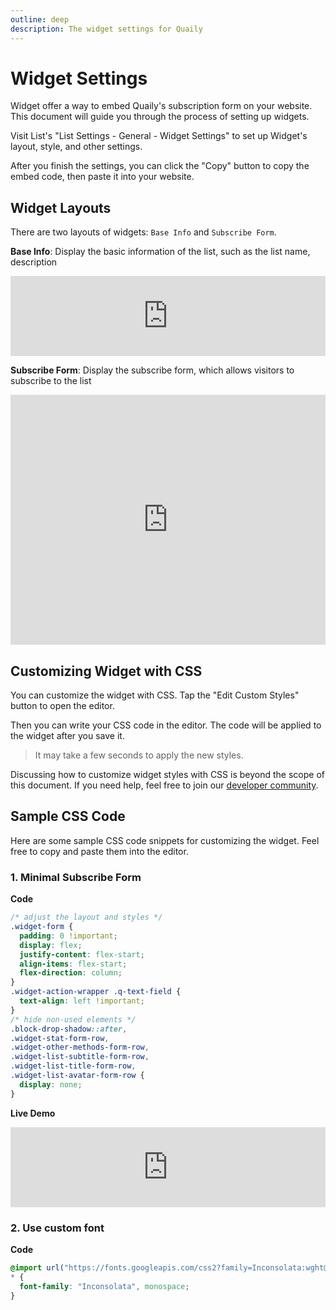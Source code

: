 ```yaml
---
outline: deep
description: The widget settings for Quaily
---
```


# Widget Settings

Widget offer a way to embed Quaily's subscription form on your website. This document will guide you through the process of setting up widgets.

Visit List's "List Settings - General - Widget Settings" to set up Widget's layout, style, and other settings.

After you finish the settings, you can click the "Copy" button to copy the embed code, then paste it into your website.

## Widget Layouts

There are two layouts of widgets: `Base Info` and `Subscribe Form`.

**Base Info**: Display the basic information of the list, such as the list name, description

<iframe src="https://quaily.com/blog/widget.external?theme=light&list_slug=blog&layout=info&lang=en" data-theme="light"
    width="100%" height="128px" title="Quaily Widget" frameborder="0" allow="web-share" allowfullscreen >
</iframe>

**Subscribe Form**: Display the subscribe form, which allows visitors to subscribe to the list

<iframe src="https://quaily.com/blog/widget?theme=light&list_slug=blog&layout=subscribe_form&lang=en" data-theme="light"
    width="100%" height="400px" title="Quaily Widget" frameborder="0" allow="web-share" allowfullscreen >
</iframe>

## Customizing Widget with CSS

You can customize the widget with CSS. Tap the "Edit Custom Styles" button to open the editor.

Then you can write your CSS code in the editor. The code will be applied to the widget after you save it.

> It may take a few seconds to apply the new styles.

Discussing how to customize widget styles with CSS is beyond the scope of this document. If you need help, feel free to join our [developer community](https://discord.gg/FWrJ8bwhwe).

## Sample CSS Code

Here are some sample CSS code snippets for customizing the widget. Feel free to copy and paste them into the editor.

### 1. Minimal Subscribe Form

**Code**

```css
/* adjust the layout and styles */
.widget-form {
  padding: 0 !important;
  display: flex;
  justify-content: flex-start;
  align-items: flex-start;
  flex-direction: column;
}
.widget-action-wrapper .q-text-field {
  text-align: left !important;
}
/* hide non-used elements */
.block-drop-shadow::after,
.widget-stat-form-row,
.widget-other-methods-form-row,
.widget-list-subtitle-form-row,
.widget-list-title-form-row,
.widget-list-avatar-form-row {
  display: none;
}
```

**Live Demo**

<iframe src="https://quaily.com/blog/widget.external?theme=light&list_slug=blog&layout=subscribe_form&lang=en" data-theme="light"
    width="100%" height="128px" title="Quaily Widget" frameborder="0" allow="web-share" allowfullscreen >
</iframe>

### 2. Use custom font

**Code**

```css
@import url("https://fonts.googleapis.com/css2?family=Inconsolata:wght@200..900&display=swap");
* {
  font-family: "Inconsolata", monospace;
}
```
